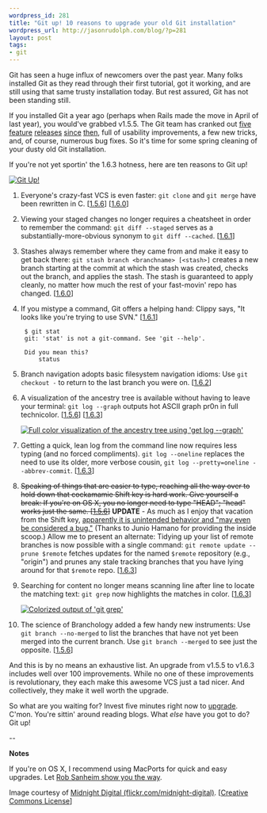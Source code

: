 ```yaml
---
wordpress_id: 281
title: "Git up! 10 reasons to upgrade your old Git installation"
wordpress_url: http://jasonrudolph.com/blog/?p=281
layout: post
tags:
- git
---
```

Git has seen a huge influx of newcomers over the past year.  Many folks installed Git as they read through their first tutorial, got it working, and are still using that same trusty installation today.  But rest assured, Git has not been standing still.

If you installed Git a year ago (perhaps when Rails made the move in April of last year), you would've grabbed v1.5.5. The Git team has cranked out [five](http://www.kernel.org/pub/software/scm/git/docs/RelNotes-1.5.6.txt "Git 1.5.6 Release Notes") [feature](http://www.kernel.org/pub/software/scm/git/docs/RelNotes-1.6.0.txt "Git 1.6.0 Release Notes") [releases](http://www.kernel.org/pub/software/scm/git/docs/RelNotes-1.6.1.txt "Git 1.6.1 Release Notes") [since](http://www.kernel.org/pub/software/scm/git/docs/RelNotes-1.6.2.txt "Git 1.6.2 Release Notes") [then](http://www.kernel.org/pub/software/scm/git/docs/RelNotes-1.6.3.txt "Git 1.6.3 Release Notes"), full of usability improvements, a few new tricks, and, of course, numerous bug fixes.  So it's time for some spring cleaning of your dusty old Git installation.  

If you're not yet sportin' the 1.6.3 hotness, here are ten reasons to Git up!

[![Git Up!](http://jasonrudolph.com/resources/20090527-git-up.png "Image courtesy of Midnight Digital (flickr.com/midnight-digital)")](http://flickr.com/photos/midnight-digital/1878360316 "Image courtesy of Midnight Digital (flickr.com/midnight-digital)")

1. Everyone's crazy-fast VCS is even faster: `git clone` and `git merge` have been rewritten in C. [[1.5.6](http://www.kernel.org/pub/software/scm/git/docs/RelNotes-1.5.6.txt "Git 1.5.6 Release Notes")] [[1.6.0](http://www.kernel.org/pub/software/scm/git/docs/RelNotes-1.6.0.txt "Git 1.6.0 Release Notes")]

1. Viewing your staged changes no longer requires a cheatsheet in order to remember the command: `git diff --staged` serves as a substantially-more-obvious synonym to `git diff --cached`.  [[1.6.1](http://www.kernel.org/pub/software/scm/git/docs/RelNotes-1.6.1.txt "Git 1.6.1 Release Notes")]

1. Stashes always remember where they came from and make it easy to get back there: `git stash branch <branchname> [<stash>]` creates a new branch starting at the commit at which the stash was created, checks out the branch, and applies the stash. The stash is guaranteed to apply cleanly, no matter how much the rest of your fast-movin' repo has changed. [[1.6.0](http://www.kernel.org/pub/software/scm/git/docs/RelNotes-1.6.0.txt "Git 1.6.0 Release Notes")]

1. If you mistype a command, Git offers a helping hand: Clippy says, "It looks like you're trying to use SVN." [[1.6.1](http://www.kernel.org/pub/software/scm/git/docs/RelNotes-1.6.1.txt "Git 1.6.1 Release Notes")]

        $ git stat
        git: 'stat' is not a git-command. See 'git --help'.

        Did you mean this?
        	status

1. Branch navigation adopts basic filesystem navigation idioms: Use `git checkout -` to return to the last branch you were on. [[1.6.2](http://www.kernel.org/pub/software/scm/git/docs/RelNotes-1.6.2.txt "Git 1.6.2 Release Notes")]

1. A visualization of the ancestry tree is available without having to leave your terminal: `git log --graph` outputs hot ASCII graph pr0n in full technicolor. [[1.5.6](http://www.kernel.org/pub/software/scm/git/docs/RelNotes-1.5.6.txt "Git 1.5.6 Release Notes")] [[1.6.3](http://www.kernel.org/pub/software/scm/git/docs/RelNotes-1.6.3.txt "Git 1.6.3 Release Notes")]

    [![Full color visualization of the ancestry tree using 'get log --graph'](http://jasonrudolph.com/resources/20090527_git_log_graph_output_thumb.png)](http://jasonrudolph.com/resources/20090527_git_log_graph_output.png "Full color visualization of the ancestry tree using 'get log --graph'")

1. Getting a quick, lean log from the command line now requires less typing (and no forced compliments). `git log --oneline` replaces the need to use its older, more verbose cousin, `git log --pretty=oneline --abbrev-commit`. [[1.6.3](http://www.kernel.org/pub/software/scm/git/docs/RelNotes-1.6.3.txt "Git 1.6.3 Release Notes")]
1. <del cite="http://jasonrudolph.com/blog/2009/05/27/git-up-10-reasons-to-upgrade-your-old-git-installation/#comment-11129831" datetime="2009-06-20T15:00:00EDT">Speaking of things that are easier to type, reaching all the way over to hold down that cockamamie Shift key is hard work. Give yourself a break: If you're on OS X, you no longer need to type "HEAD"; "head" works just the same. [[1.5.6](http://www.kernel.org/pub/software/scm/git/docs/RelNotes-1.5.6.txt "Git 1.5.6 Release Notes")]</del> **UPDATE** - As much as I enjoy that vacation from the Shift key, [apparently it is unintended behavior and "may even be considered a bug."](http://jasonrudolph.com/blog/2009/05/27/git-up-10-reasons-to-upgrade-your-old-git-installation/#comment-11129831 "Git Up! 10 Reasons to Upgrade Your Old Git Installation - Comment from Junio Hamano (gitster)")  (Thanks to Junio Hamano for providing the inside scoop.) Allow me to present an alternate: Tidying up your list of remote branches is now possible with a single command: `git remote update --prune $remote` fetches updates for the named `$remote` repository (e.g., "origin") and prunes any stale tracking branches that you have lying around for that `$remote` repo. [[1.6.3](http://www.kernel.org/pub/software/scm/git/docs/RelNotes-1.6.3.txt "Git 1.6.3 Release Notes")]
1. Searching for content no longer means scanning line after line to locate the matching text: `git grep` now highlights the matches in color. [[1.6.3](http://www.kernel.org/pub/software/scm/git/docs/RelNotes-1.6.3.txt "Git 1.6.3 Release Notes")]

    [![Colorized output of 'git grep'](http://jasonrudolph.com/resources/20090527_git_grep_output_thumb.png)](http://jasonrudolph.com/resources/20090527_git_grep_output.png "Colorized output of 'git grep'")

1. The science of Branchology added a few handy new instruments: Use `git branch --no-merged` to list the branches that have not yet been merged into the current branch. Use `git branch --merged` to see just the opposite. [[1.5.6](http://www.kernel.org/pub/software/scm/git/docs/RelNotes-1.5.6.txt "Git 1.5.6 Release Notes")]

And this is by no means an exhaustive list.  An upgrade from v1.5.5 to v1.6.3 includes well over 100 improvements.  While no one of these improvements is revolutionary, they each make this awesome VCS just a tad nicer.  And collectively, they make it well worth the upgrade.

So what are you waiting for?  Invest five minutes right now to [upgrade](http://git-scm.com/download "Git - Fast Version Control System").  C'mon.  You're sittin' around reading blogs.  What *else* have you got to do?  Git up!

--

**Notes**

If you're on OS X, I recommend using MacPorts for quick and easy upgrades.  Let [Rob Sanheim show you the way](http://robsanheim.com/2009/01/14/upgrading-git-via-macports/ "Panasonic Youth &#8211; Upgrading git via MacPorts").

Image courtesy of [Midnight Digital (flickr.com/midnight-digital)](http://flickr.com/photos/midnight-digital "Flickr: midnight-digital's Photostream"). [[Creative Commons License](http://creativecommons.org/licenses/by-nc-sa/2.0/ "Creative Commons &mdash; Attribution-Noncommercial-Share Alike 2.0 Generic")]
